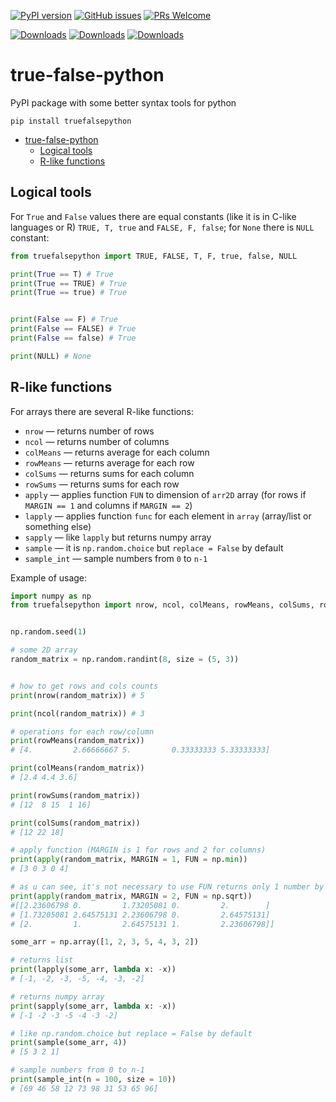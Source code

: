 [![PyPI
version](https://badge.fury.io/py/truefalsepython.svg)](https://pypi.org/project/truefalsepython/)
[![GitHub issues](https://img.shields.io/github/issues/Naereen/StrapDown.js.svg)](https://github.com/PasaOpasen/true-false-python/issues) 
[![PRs Welcome](https://img.shields.io/badge/PRs-welcome-brightgreen.svg?style=flat-square)](https://github.com/PasaOpasen/true-false-python/pulls)

[![Downloads](https://pepy.tech/badge/truefalsepython)](https://pepy.tech/project/truefalsepython)
[![Downloads](https://pepy.tech/badge/truefalsepython/month)](https://pepy.tech/project/truefalsepython)
[![Downloads](https://pepy.tech/badge/truefalsepython/week)](https://pepy.tech/project/truefalsepython)

# true-false-python

PyPI package with some better syntax tools for python

```
pip install truefalsepython
```

- [true-false-python](#true-false-python)
  - [Logical tools](#logical-tools)
  - [R-like functions](#r-like-functions)

## Logical tools

For `True` and `False` values there are equal constants (like it is in C-like languages or R) `TRUE, T, true` and `FALSE, F, false`; for `None` there is `NULL` constant:

```python
from truefalsepython import TRUE, FALSE, T, F, true, false, NULL

print(True == T) # True
print(True == TRUE) # True
print(True == true) # True


print(False == F) # True
print(False == FALSE) # True
print(False == false) # True

print(NULL) # None
```

## R-like functions

For arrays there are several R-like functions:
* `nrow` — returns number of rows
* `ncol` — returns number of columns
* `colMeans` — returns average for each column
* `rowMeans` — returns average for each row
* `colSums` — returns sums for each column
* `rowSums` — returns sums for each row
* `apply` — applies function `FUN` to dimension of `arr2D` array (for rows if `MARGIN == 1` and columns if `MARGIN == 2`) 
* `lapply` — applies function `func` for each element in `array` (array/list or something else)
* `sapply` — like `lapply` but returns numpy array
* `sample` — it is `np.random.choice` but `replace = False` by default
* `sample_int` — sample numbers from `0` to `n-1`

Example of usage:

```python
import numpy as np
from truefalsepython import nrow, ncol, colMeans, rowMeans, colSums, rowSums, apply, lapply, sapply, sample, sample_int


np.random.seed(1)

# some 2D array
random_matrix = np.random.randint(8, size = (5, 3))


# how to get rows and cols counts
print(nrow(random_matrix)) # 5

print(ncol(random_matrix)) # 3

# operations for each row/column
print(rowMeans(random_matrix))
# [4.         2.66666667 5.         0.33333333 5.33333333]

print(colMeans(random_matrix))
# [2.4 4.4 3.6]

print(rowSums(random_matrix))
# [12  8 15  1 16]

print(colSums(random_matrix))
# [12 22 18]

# apply function (MARGIN is 1 for rows and 2 for columns)
print(apply(random_matrix, MARGIN = 1, FUN = np.min))
# [3 0 3 0 4]

# as u can see, it's not necessary to use FUN returns only 1 number by vector
print(apply(random_matrix, MARGIN = 2, FUN = np.sqrt))
#[[2.23606798 0.         1.73205081 0.         2.        ]
# [1.73205081 2.64575131 2.23606798 0.         2.64575131]
# [2.         1.         2.64575131 1.         2.23606798]]

some_arr = np.array([1, 2, 3, 5, 4, 3, 2])

# returns list
print(lapply(some_arr, lambda x: -x))
# [-1, -2, -3, -5, -4, -3, -2]

# returns numpy array
print(sapply(some_arr, lambda x: -x))
# [-1 -2 -3 -5 -4 -3 -2]

# like np.random.choice but replace = False by default
print(sample(some_arr, 4))
# [5 3 2 1]

# sample numbers from 0 to n-1
print(sample_int(n = 100, size = 10))
# [69 46 58 12 73 98 31 53 65 96]
```

